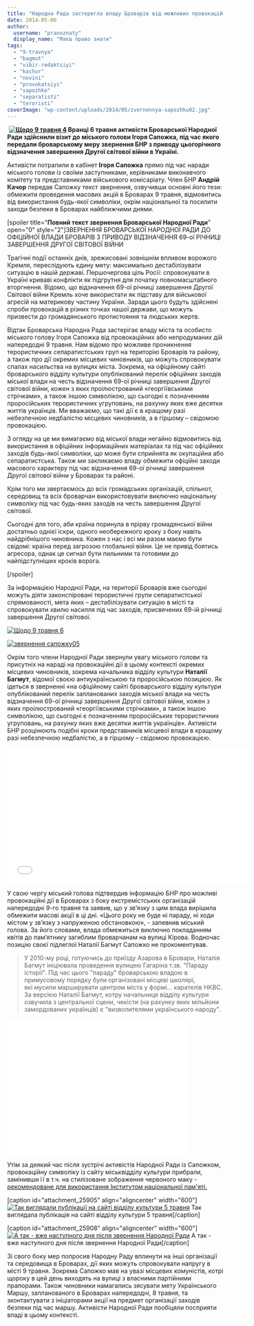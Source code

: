```yaml
---
title: "Народна Рада застерегла владу Броварів від можливих провокацій 9-го травня"
date: 2014-05-06
author: 
  username: "pravoznaty"
  display_name: "Маєш право знати"
tags: 
  - "9-travnya"
  - "bagmut"
  - "vibir-redaktsiyi"
  - "kachor"
  - "novini"
  - "provokatsiyi"
  - "sapozhko"
  - "separatisti"
  - "teroristi"
coverImage: "wp-content/uploads/2014/05/zvernennya-sapozhku02.jpg"
---
```


 **[![Щодо 9 травня 4](https://mpz.brovary.org/wp-content/uploads/2014/05/SHHodo-9-travnya-4.jpg)](https://mpz.brovary.org/wp-content/uploads/2014/05/SHHodo-9-travnya-4.jpg) Вранці 6 травня активісти Броварської Народної Ради здійснили візит до міського голови Ігоря Сапожка, під час якого передали броварському меру звернення БНР з приводу цьогорічного відзначення завершення Другої світової війни в Україні.**

Активісти потрапили в кабінет **Ігоря Сапожка** прямо під час наради міського голови із своїми заступниками, керівниками виконавчого комітету та представниками військового комісаріату. Член БНР **Андрій Качор** передав Сапожку текст звернення, озвучивши основні його тези: обмежити проведення масових акцій в Броварах 9 травня, відмовитись від використання будь-якої символіки, окрім національної та посилити заходи безпеки в Броварах найближчими днями.

\[spoiler title="**Повний текст звернення Броварської Народної Ради**" open="0" style="2"\]ЗВЕРНЕННЯ БРОВАРСЬКОЇ НАРОДНОЇ РАДИ ДО ОФІЦІЙНОЇ ВЛАДИ БРОВАРІВ З ПРИВОДУ ВІДЗНАЧЕННЯ 69-ої РІЧНИЦІ ЗАВЕРШЕННЯ ДРУГОЇ СВІТОВОЇ ВІЙНИ

Трагічні події останніх днів, зрежисовані зовнішнім впливом ворожого Кремля, переслідують єдину мету: максимально дестабілізувати ситуацію в нашій державі. Першочергова ціль Росії: спровокувати в Україні криваві конфлікти як підгрутня для початку повномасштабного вторгнення. Відомо, що відзначення 69-ої річниці завершення Другої Світової війни Кремль хоче використати як підставу для військової агресій на материкову частину України. Заради цього будуть здійснені спроби провокацій в різних точках нашої держави, що можуть призвести до громадянського протистояння та людських жертв.

Відтак Броварська Народна Рада застерігає владу міста та особисто міського голову Ігоря Сапожка від провокаційних або непродуманих дій напередодні 9 травня. Нам відомо про можливе проникнення терористичних сепаратистських груп на територію Броварів та району, а також про дії окремих місцевих чиновників, що можуть спровокувати спалах насильства на вулицях міста. Зокрема, на офіційному сайті броварського відділу культури опублікований перелік офіційних заходів міської влади на честь відзначення 69-ої річниці завершення Другої світової війни, кожен з яких проілюстрований «георгіївськими стрічками», а також іншою символікою, що сьогодні є позначенням проросійських терористичних угруповань, на рахунку яких вже десятки життів українців. Ми вважаємо, що такі дії є в кращому разі небезпечною недбалістю місцевих чиновників, а в гіршому – свідомою провокацією.

З огляду на це ми вимагаємо від міської влади негайно відмовитись від використання в офіційних інформаційних матеріалах та під час офіційних заходів будь-якої символіки, що може бути сприйнята як окупаційна або сепаратистська. Також ми закликаємо владу обмежити офіційні заходи масового характеру під час відзначення 69-ої річниці завершення Другої світової війни у Броварах та районі.

Крім того ми звертаємось до всіх громадських організацій, спільнот, середовищ та всіх броварчан використовувати виключно національну символіку під час будь-яких заходів на честь завершення Другої світової.

Сьогодні для того, аби країна поринула в прірву громадянської війни достатньо однієї іскри, одного необережного кроку з боку навіть найдрібнішого чиновника. Кожен з нас і всі ми разом маємо бути свідомі: країна перед загрозою глобальної війни. Це не привід боятись агресора, однак це сигнал бути пильними та готовими до найпідступніших кроків ворога.

\[/spoiler\]

За інформацією Народної Ради, на території Броварів вже сьогодні можуть діяти законспіровані терористичні групи сепаратистської спрямованості, мета яких – дестабілізувати ситуацію в місті та спровокувати хвилю насилля під час заходів, присвячених 69-ій річниці завершення Другої світової.

[![Щодо 9 травня 6](https://mpz.brovary.org/wp-content/uploads/2014/05/SHHodo-9-travnya-6.jpg)](https://mpz.brovary.org/wp-content/uploads/2014/05/SHHodo-9-travnya-6.jpg)

[![звернення сапожку05](https://mpz.brovary.org/wp-content/uploads/2014/05/zvernennya-sapozhku05.jpg)](https://mpz.brovary.org/wp-content/uploads/2014/05/zvernennya-sapozhku05.jpg)

Окрім того члени Народної Ради звернули увагу міського голови та присутніх на нараді на провокаційні дії в цьому контексті окремих місцевих чиновників, зокрема начальника відділу культури **Наталії Багмут**, відомої своєю антиукраїнською та проросійською позицією. Як ідеться в зверненні «на офіційному сайті броварського відділу культури опублікований перелік запланованих заходів міської влади на честь відзначення 69-ої річниці завершення Другої світової війни, кожен з яких проілюстрований «георгіївськими стрічками», а також іншою символікою, що сьогодні є позначенням проросійських терористичних угруповань, на рахунку яких вже десятки життів українців». Активісти БНР розцінюють подібні кроки представників місцевої влади в кращому разі небезпечною недбалістю, а в гіршому – свідомою провокацією.

<iframe src="//www.youtube.com/embed/af_dqY0EoGc" width="560" height="315" frameborder="0" allowfullscreen="allowfullscreen"></iframe>

У свою чергу міський голова підтвердив інформацію БНР про можливі провокаційні дії в Броварах з боку екстремістських організацій напередодні 9-го травня та заявив, що у зв’язку з цим влада вирішила обмежити масові акції в ці дні. «Цього року не буде ні параду, ні ходи містом у зв’язку з напруженою обстановкою», - запевнив міський голова. За його словами, влада обмежиться виключно покладанням квітів до пам’ятнику загиблим броварчанам на вулиці Кірова. Водночас позицію своєї підлеглої Наталії Багмут Сапожко не прокоментував.

> У 2010-му році, готуючись до приїзду Азарова в Бровари, Наталія Багмут ініціювала проведення вулицею Гагаріна т.зв. "Параду історії". Під час цього "параду" броварською владою в примусовому порядку були організовані місцеві школярі, які мусили марширувати центром міста у формі... карателів НКВС. За версією Наталії Багмут, котру начальниця відділу культури озвучила з центральної сцени, чекісти (на рахунку яких мільйони замордованих українців) є "визволителями українського народу".

<iframe src="//www.youtube.com/embed/3tVwWKdjw9k" width="420" height="315" frameborder="0" allowfullscreen="allowfullscreen"></iframe>

Утім за деякий час після зустрічі активістів Народної Ради із Сапожком, провокаційну символіку із сайту міськвідділу культури прибрали, замінивши її в т.ч. на стилізоване зображення червоного маку - [рекомендоване для використання Інститутом національної пам'яті.](https://mpz.brovary.org/brovarska-vlada-piarit-separatistsku-simvoliku/)

\[caption id="attachment\_25905" align="aligncenter" width="600"\][![Так виглядали публікації на сайті відділу культури 5 травня ](https://mpz.brovary.org/wp-content/uploads/2014/05/21.jpg)](https://mpz.brovary.org/wp-content/uploads/2014/05/21.jpg) Так виглядала публікація на сайті відділу культури 5 травня\[/caption\]

\[caption id="attachment\_25908" align="aligncenter" width="600"\][![А так - вже наступного дня після звернення Народної Ради](https://mpz.brovary.org/wp-content/uploads/2014/05/12.jpg)](https://mpz.brovary.org/wp-content/uploads/2014/05/12.jpg) А так - вже наступного дня після звернення Народної Ради\[/caption\]

Зі свого боку мер попросив Народну Раду вплинути на інші організації та середовища в Броварах, дії яких можуть спровокувати напругу в місті 9 травня. Зокрема Сапожко мав на увазі місцевих комуністів, котрі щороку в цей день виходять на вулиці з власними партійними прапорами. Також чиновники намагались зясувати мету Українського Маршу, запланованого в Броварах напередодні, 8 травня, та зконтактувати з ініціаторами акції на предмет організації заходів безпеки під час маршу. Активісти Народної Ради пообіцяли посприяти владі в цьому контексті.
